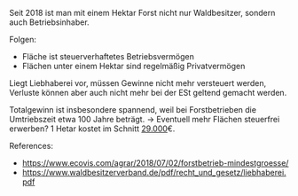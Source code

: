 Seit 2018 ist man mit einem Hektar Forst nicht nur Waldbesitzer, sondern auch Betriebsinhaber.

Folgen:
- Fläche ist steuerverhaftetes Betriebsvermögen
- Flächen unter einem Hektar sind regelmäßig Privatvermögen

Liegt Liebhaberei vor, müssen Gewinne nicht mehr versteuert werden, Verluste können aber auch nicht mehr bei der ESt geltend gemacht werden.


Totalgewinn ist insbesondere spannend, weil bei Forstbetrieben die Umtriebszeit etwa 100 Jahre beträgt. -> Eventuell mehr Flächen steuerfrei erwerben? 1 Hetar kostet im Schnitt [29.000](https://www.topagrar.com/jagd-und-wald/news/bayern-ueberdurchschnittliche-preise-fuer-waldflaeche-12598813.html)€.


References:
- https://www.ecovis.com/agrar/2018/07/02/forstbetrieb-mindestgroesse/
- https://www.waldbesitzerverband.de/pdf/recht_und_gesetz/liebhaberei.pdf